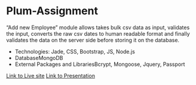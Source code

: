 # Plum-Assignment
“Add new Employee” module allows takes bulk csv data as input, validates the input, converts the raw csv dates to human readable format and finally validates the data on the server side before storing it on the database. 
* Technologies: Jade, CSS, Bootstrap, JS, Node.js
* DatabaseMongoDB
* External Packages and LibrariesBcrypt, Mongoose, Jquery, Passport

[Link to Live site](https://plum-assignment.herokuapp.com/)
[Link to Presentation](https://docs.google.com/presentation/d/1EZwaD8Ar3dSwGrLeiuyXT4xniK8tCFpMxZaDlFCpbuM/edit?usp=sharing)

